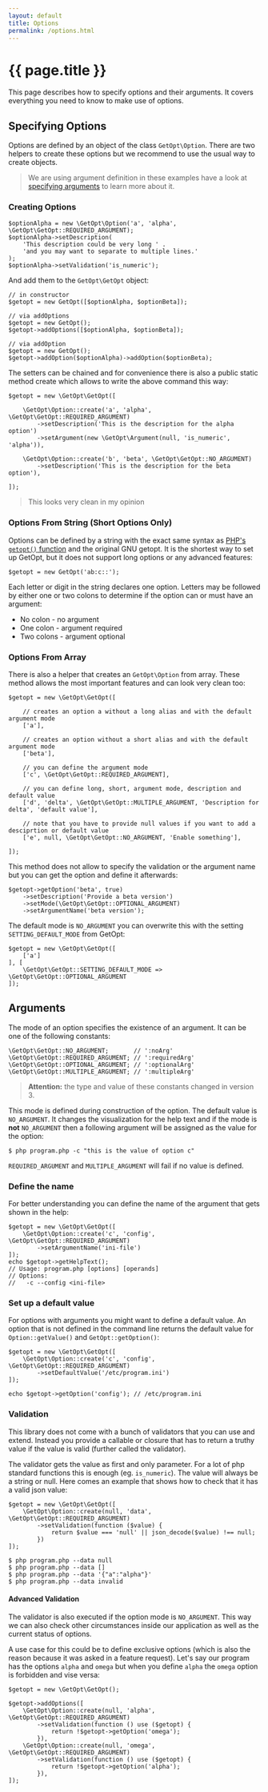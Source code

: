 ```yaml
---
layout: default
title: Options
permalink: /options.html
---
```

# {{ page.title }}

This page describes how to specify options and their arguments. It covers everything you need to know to make use of
options.

## Specifying Options

Options are defined by an object of the class `GetOpt\Option`. There are two helpers to create these options but we
recommend to use the usual way to create objects.

> We are using argument definition in these examples have a look at [specifying arguments](#specifying-arguments) to
> learn more about it.

### Creating Options

```php?start_inline=true
$optionAlpha = new \GetOpt\Option('a', 'alpha', \GetOpt\GetOpt::REQUIRED_ARGUMENT);
$optionAlpha->setDescription(
    'This description could be very long ' .
    'and you may want to separate to multiple lines.'
);
$optionAlpha->setValidation('is_numeric');
```

And add them to the `GetOpt\GetOpt` object:

```php?start_inline=true
// in constructor
$getopt = new GetOpt([$optionAlpha, $optionBeta]);

// via addOptions
$getopt = new GetOpt();
$getopt->addOptions([$optionAlpha, $optionBeta]);

// via addOption
$getopt = new GetOpt();
$getopt->addOption($optionAlpha)->addOption($optionBeta);
```

The setters can be chained and for convenience there is also a public static method create which allows to write the 
above command this way:

```php?start_inline=true
$getopt = new \GetOpt\GetOpt([
    
    \GetOpt\Option::create('a', 'alpha', \GetOpt\GetOpt::REQUIRED_ARGUMENT)
        ->setDescription('This is the description for the alpha option')
        ->setArgument(new \GetOpt\Argument(null, 'is_numeric', 'alpha')),
    
    \GetOpt\Option::create('b', 'beta', \GetOpt\GetOpt::NO_ARGUMENT)
        ->setDescription('This is the description for the beta option'),
        
]);
```

> This looks very clean in my opinion

### Options From String (Short Options Only)

Options can be defined by a string with the exact same syntax as 
[PHP's `getopt()` function](http://php.net/manual/en/function.getopt.php) and the original GNU getopt. It is the
shortest way to set up GetOpt, but it does not support long options or any advanced features:

```php?start_inline=true
$getopt = new GetOpt('ab:c::');
```

Each letter or digit in the string declares one option. Letters may be followed by either one or two colons to
determine if the option can or must have an argument:

 - No colon - no argument
 - One colon - argument required
 - Two colons - argument optional

### Options From Array

There is also a helper that creates an `GetOpt\Option` from array. These method allows the most important features and
can look very clean too:

```php?start_inline=true
$getopt = new \GetOpt\GetOpt([
   
    // creates an option a without a long alias and with the default argument mode
    ['a'],
    
    // creates an option without a short alias and with the default argument mode
    ['beta'],
    
    // you can define the argument mode
    ['c', \GetOpt\GetOpt::REQUIRED_ARGUMENT],
    
    // you can define long, short, argument mode, description and default value
    ['d', 'delta', \GetOpt\GetOpt::MULTIPLE_ARGUMENT, 'Description for delta', 'default value'],
    
    // note that you have to provide null values if you want to add a desciprtion or default value
    ['e', null, \GetOpt\GetOpt::NO_ARGUMENT, 'Enable something'],
    
]);
```

This method does not allow to specify the validation or the argument name but you can get the option and define it
afterwards:

```php?start_inline=true
$getopt->getOption('beta', true)
    ->setDescription('Provide a beta version')
    ->setMode(\GetOpt\GetOpt::OPTIONAL_ARGUMENT)
    ->setArgumentName('beta version');
```

The default mode is `NO_ARGUMENT` you can overwrite this with the setting `SETTING_DEFAULT_MODE` from GetOpt:

```php?start_inline=true
$getopt = new \GetOpt\GetOpt([
    ['a']
], [
    \GetOpt\GetOpt::SETTING_DEFAULT_MODE => \GetOpt\GetOpt::OPTIONAL_ARGUMENT
]);
```

## Arguments

The mode of an option specifies the existence of an argument. It can be one of the following constants:

```php?start_inline=true
\GetOpt\GetOpt::NO_ARGUMENT;       // ':noArg'
\GetOpt\GetOpt::REQUIRED_ARGUMENT; // ':requiredArg'
\GetOpt\GetOpt::OPTIONAL_ARGUMENT; // ':optionalArg'
\GetOpt\GetOpt::MULTIPLE_ARGUMENT; // ':multipleArg'
```

> **Attention:** the type and value of these constants changed in version 3.

This mode is defined during construction of the option. The default value is `NO_ARGUMENT`. It changes the
visualization for the help text and if the mode is **not** `NO_ARGUMENT` then a following argument will be assigned as
the value for the option:

```console
$ php program.php -c "this is the value of option c"
```

`REQUIRED_ARGUMENT` and `MULTIPLE_ARGUMENT` will fail if no value is defined.

### Define the name

For better understanding you can define the name of the argument that gets shown in the help:

```php?start_inline=true
$getopt = new \GetOpt\GetOpt([
    \GetOpt\Option::create('c', 'config', \GetOpt\GetOpt::REQUIRED_ARGUMENT)
        ->setArgumentName('ini-file')
]);
echo $getopt->getHelpText();
// Usage: program.php [options] [operands]
// Options:
//   -c --config <ini-file>
```

### Set up a default value

For options with arguments you might want to define a default value. An option that is not defined in the command line
returns the default value for `Option::getValue()` and `GetOpt::getOption()`:

```php?start_inline=true
$getopt = new \GetOpt\GetOpt([
    \GetOpt\Option::create('c', 'config', \GetOpt\GetOpt::REQUIRED_ARGUMENT)
        ->setDefaultValue('/etc/program.ini')
]);

echo $getopt->getOption('config'); // /etc/program.ini
```

### Validation

This library does not come with a bunch of validators that you can use and extend. Instead you provide a callable or
closure that has to return a truthy value if the value is valid (further called the validator).

The validator gets the value as first and only parameter. For a lot of php standard functions this is enough (eg. 
`is_numeric`). The value will always be a string or null. Here comes an example that shows how to check that it has
a valid json value:

```php?start_inline=true
$getopt = new \GetOpt\GetOpt([
    \GetOpt\Option::create(null, 'data', \GetOpt\GetOpt::REQUIRED_ARGUMENT)
        ->setValidation(function ($value) {
            return $value === 'null' || json_decode($value) !== null;
        })
]);
```

```console
$ php program.php --data null
$ php program.php --data []
$ php program.php --data '{"a":"alpha"}'
$ php program.php --data invalid
```

#### Advanced Validation

The validator is also executed if the option mode is `NO_ARGUMENT`. This way we can also check other circumstances
inside our application as well as the current status of options.

A use case for this could be to define exclusive options (which is also the reason because it was asked in a feature
request). Let's say our program has the options `alpha` and `omega` but when you define `alpha` the `omega` option is
forbidden and vise versa:

```php?start_inline=true
$getopt = new \GetOpt\GetOpt();

$getopt->addOptions([
    \GetOpt\Option::create(null, 'alpha', \GetOpt\GetOpt::REQUIRED_ARGUMENT)
        ->setValidation(function () use ($getopt) {
            return !$getopt->getOption('omega');
        }),
    \GetOpt\Option::create(null, 'omega', \GetOpt\GetOpt::REQUIRED_ARGUMENT)
        ->setValidation(function () use ($getopt) {
            return !$getopt->getOption('alpha');
        }),
]);
```
